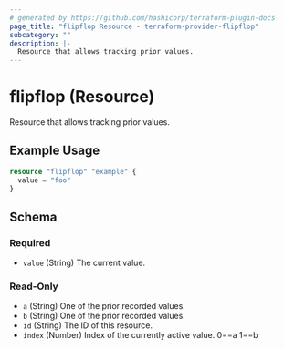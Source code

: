 ```yaml
---
# generated by https://github.com/hashicorp/terraform-plugin-docs
page_title: "flipflop Resource - terraform-provider-flipflop"
subcategory: ""
description: |-
  Resource that allows tracking prior values.
---
```


# flipflop (Resource)

Resource that allows tracking prior values.

## Example Usage

```terraform
resource "flipflop" "example" {
  value = "foo"
}
```

<!-- schema generated by tfplugindocs -->
## Schema

### Required

- `value` (String) The current value.

### Read-Only

- `a` (String) One of the prior recorded values.
- `b` (String) One of the prior recorded values.
- `id` (String) The ID of this resource.
- `index` (Number) Index of the currently active value. 0==a  1==b


